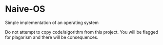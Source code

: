 # Naive-OS
Simple implementation of an operating system

Do not attempt to copy code/algorithm from this project. You will be flagged for plagarism and there will be consequences.

